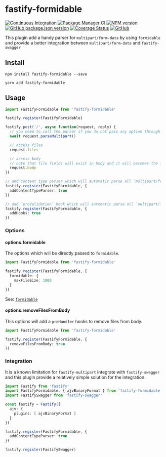 # fastify-formidable

[![Continuous Integration](https://github.com/climba03003/fastify-formidable/actions/workflows/ci.yml/badge.svg)](https://github.com/climba03003/fastify-formidable/actions/workflows/ci.yml)
[![Package Manager CI](https://github.com/climba03003/fastify-formidable/actions/workflows/package-manager-ci.yml/badge.svg)](https://github.com/climba03003/fastify-formidable/actions/workflows/package-manager-ci.yml)
[![NPM version](https://img.shields.io/npm/v/fastify-formidable.svg?style=flat)](https://www.npmjs.com/package/fastify-formidable)
[![GitHub package.json version](https://img.shields.io/github/package-json/v/climba03003/fastify-formidable)](https://github.com/climba03003/fastify-formidable)
[![Coverage Status](https://coveralls.io/repos/github/climba03003/fastify-formidable/badge.svg?branch=main)](https://coveralls.io/github/climba03003/fastify-formidable?branch=master)
[![GitHub](https://img.shields.io/github/license/climba03003/fastify-formidable)](https://github.com/climba03003/fastify-formidable)

This plugin add a handy parser for `multipart/form-data` by using `formidable` and provide a better integration between `multipart/form-data` and `fastify-swagger`

## Install
```
npm install fastify-formidable --save

yarn add fastify-formidable
```

## Usage

```ts
import FastifyFormidable from 'fastify-formidable'

fastify.register(FastifyFormidable)

fastify.post('/', async function(request, reply) {
  // you need to call the parser if you do not pass any option through plugin registration
  await request.parseMultipart()

  // access files
  request.files

  // access body
  // note that file fields will exist in body and it will becomes the file path saved on disk
  request.body
})

// add content type parser which will automatic parse all `multipart/form-data` found
fastify.register(FastifyFormidable, {
  addContentTypeParser: true
})

// add `preValidation` hook which will automatic parse all `multipart/form-data` found
fastify.register(FastifyFormidable, {
  addHooks: true
})
```

### Options

#### options.formidable

The options which will be directly passed to `formidable`.

```ts
import FastifyFormidable from 'fastify-formidable'

fastify.register(FastifyFormidable, {
  formidable: {
    maxFileSize: 1000 
  }
})
```

See: [`formidable`](https://github.com/node-formidable/formidable#options)

#### options.removeFilesFromBody

This options will add a `preHandler` hooks to remove files from body.

```ts
import FastifyFormidable from 'fastify-formidable'

fastify.register(FastifyFormidable, {
  removeFilesFromBody: true
})
```

### Integration

It is a known limitation for `fastify-multipart` integrate with `fastify-swagger` and this plugin provide a relatively simple solution for the integration.

```ts
import Fastify from 'fastify'
import FastifyFormidable, { ajvBinaryFormat } from 'fastify-formidable'
import FastifySwagger from 'fastify-swagger'

const fastify = Fastify({
  ajv: {
    plugins: [ ajvBinaryFormat ]
  }
})

fastify.register(FastifyFormidable, {
  addContentTypeParser: true
})

fastify.register(FastifySwagger)
```